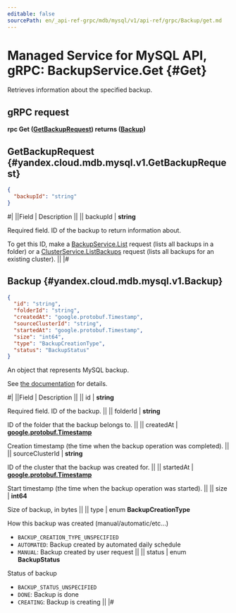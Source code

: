 ```yaml
---
editable: false
sourcePath: en/_api-ref-grpc/mdb/mysql/v1/api-ref/grpc/Backup/get.md
---
```


# Managed Service for MySQL API, gRPC: BackupService.Get {#Get}

Retrieves information about the specified backup.

## gRPC request

**rpc Get ([GetBackupRequest](#yandex.cloud.mdb.mysql.v1.GetBackupRequest)) returns ([Backup](#yandex.cloud.mdb.mysql.v1.Backup))**

## GetBackupRequest {#yandex.cloud.mdb.mysql.v1.GetBackupRequest}

```json
{
  "backupId": "string"
}
```

#|
||Field | Description ||
|| backupId | **string**

Required field. ID of the backup to return information about.

To get this ID, make a [BackupService.List](/docs/managed-mysql/api-ref/grpc/Backup/list#List) request (lists all backups in a folder) or a [ClusterService.ListBackups](/docs/managed-mysql/api-ref/grpc/Cluster/listBackups#ListBackups) request (lists all backups for an existing cluster). ||
|#

## Backup {#yandex.cloud.mdb.mysql.v1.Backup}

```json
{
  "id": "string",
  "folderId": "string",
  "createdAt": "google.protobuf.Timestamp",
  "sourceClusterId": "string",
  "startedAt": "google.protobuf.Timestamp",
  "size": "int64",
  "type": "BackupCreationType",
  "status": "BackupStatus"
}
```

An object that represents MySQL backup.

See [the documentation](/docs/managed-mysql/concepts/backup) for details.

#|
||Field | Description ||
|| id | **string**

Required field. ID of the backup. ||
|| folderId | **string**

ID of the folder that the backup belongs to. ||
|| createdAt | **[google.protobuf.Timestamp](https://developers.google.com/protocol-buffers/docs/reference/google.protobuf#timestamp)**

Creation timestamp (the time when the backup operation was completed). ||
|| sourceClusterId | **string**

ID of the cluster that the backup was created for. ||
|| startedAt | **[google.protobuf.Timestamp](https://developers.google.com/protocol-buffers/docs/reference/google.protobuf#timestamp)**

Start timestamp (the time when the backup operation was started). ||
|| size | **int64**

Size of backup, in bytes ||
|| type | enum **BackupCreationType**

How this backup was created (manual/automatic/etc...)

- `BACKUP_CREATION_TYPE_UNSPECIFIED`
- `AUTOMATED`: Backup created by automated daily schedule
- `MANUAL`: Backup created by user request ||
|| status | enum **BackupStatus**

Status of backup

- `BACKUP_STATUS_UNSPECIFIED`
- `DONE`: Backup is done
- `CREATING`: Backup is creating ||
|#